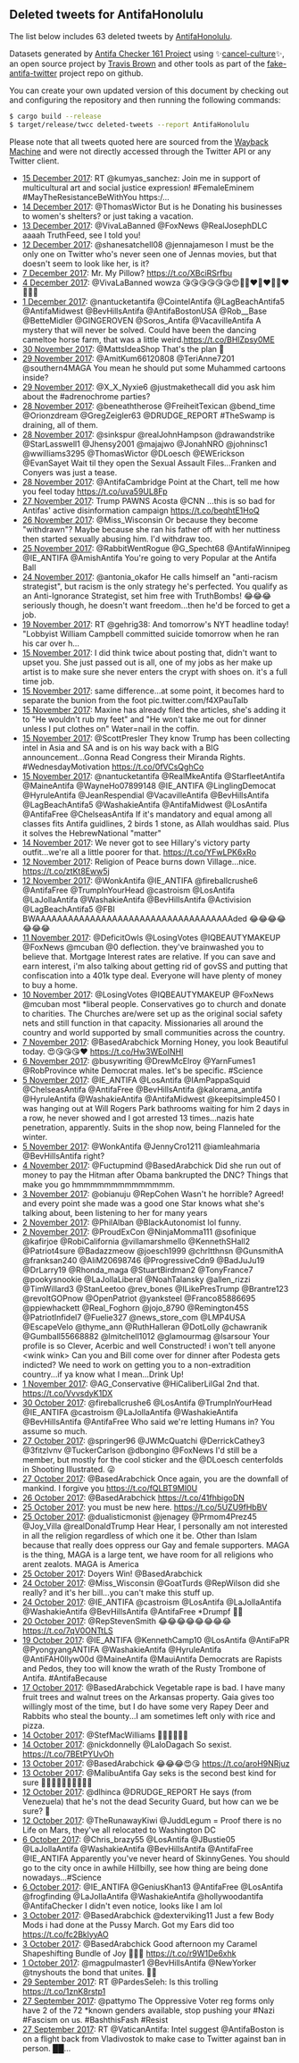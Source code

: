 ## Deleted tweets for AntifaHonolulu

The list below includes 63 deleted tweets by
[AntifaHonolulu](https://twitter.com/AntifaHonolulu).



Datasets generated by [Antifa Checker 161 Project](https://twitter.com/antifacheck161) using ✨[cancel-culture](https://github.com/travisbrown/cancel-culture)✨, an open source project by 
[Travis Brown](https://twitter.com/travisbrown) and other tools as part of the 
[fake-antifa-twitter](https://github.com/antifacheck161/fake-antifa-twitter) project repo on github.

You can create your own updated version of this document by checking out and configuring the
repository and then running the following commands:

```bash
$ cargo build --release
$ target/release/twcc deleted-tweets --report AntifaHonolulu
```

Please note that all tweets quoted here are sourced from the
[Wayback Machine](https://web.archive.org) and were not directly accessed through the Twitter API or
any Twitter client.

* [15 December 2017](https://web.archive.org/web/20171215195630/https://twitter.com/AntifaHonolulu/status/941758888281489409): RT @kumyas_sanchez: Join me in support of multicultural art and social justice expression! #FemaleEminem #MayTheResistanceBeWithYou https:/… <!--941758888281489409-->
* [14 December 2017](https://web.archive.org/web/20171214165051/https://twitter.com/AntifaHonolulu/status/941349780067717120): @ThomasWictor But is he Donating his businesses to women's shelters? or just taking a vacation. <!--941349780067717120-->
* [13 December 2017](https://web.archive.org/web/20171213202603/https://twitter.com/AntifaHonolulu/status/941041549067948032): @VivaLaBanned @FoxNews @RealJosephDLC aaaah TruthFeed, see I told you! <!--941041549067948032-->
* [12 December 2017](https://web.archive.org/web/20171212215718/https://twitter.com/AntifaHonolulu/status/940702125012672512): @shanesatchell08 @jennajameson I must be the only one on Twitter who's never seen one of Jennas movies, but that doesn't seem to look like her, is it? <!--940702125012672512-->
* [ 7 December 2017](https://web.archive.org/web/20171207214129/https://twitter.com/AntifaHonolulu/status/938886205290057728): Mr. My Pillow? https://t.co/XBciRSrfbu <!--938886205290057728-->
* [ 4 December 2017](https://web.archive.org/web/20171204021409/https://twitter.com/AntifaHonolulu/status/937505272645300224): @VivaLaBanned wowza 😘😘😘😘😘😘😍💙💛❤💛❤💚💙❤💚💛🌮 <!--937505272645300224-->
* [ 1 December 2017](https://web.archive.org/web/20171201011058/https://twitter.com/AntifaHonolulu/status/936402208446341120): @nantucketantifa @CointelAntifa @LagBeachAntifa5 @AntifaMidwest @BevHillsAntifa @AntifaBostonUSA @Rob__Base @BetteMidler @GINGEROVEN @Soros_Antifa @VacavilleAntifa A mystery that will never be solved. Could have been the dancing cameltoe horse farm, that was a little weird.https://t.co/BHlZpsy0ME <!--936402208446341120-->
* [30 November 2017](https://web.archive.org/web/20171130164256/https://twitter.com/AntifaHonolulu/status/936274357680144384): @MattsIdeaShop That's the plan 🍕 <!--936274357680144384-->
* [29 November 2017](https://web.archive.org/web/20171129044029/https://twitter.com/AntifaHonolulu/status/935730159294001152): @AmitKum66120808 @TeriAnne7201 @southern4MAGA You mean he should put some Muhammed cartoons inside? <!--935730159294001152-->
* [29 November 2017](https://web.archive.org/web/20171129011106/https://twitter.com/AntifaHonolulu/status/935677466265378816): @X_X_Nyxie6 @justmakethecall did you ask him about the #adrenochrome parties? <!--935677466265378816-->
* [28 November 2017](https://web.archive.org/web/20171128173252/https://twitter.com/AntifaHonolulu/status/935562148075339776): @beneaththerose @FreiheitTexican @bend_time @Orionzdream @GregZeigler63 @DRUDGE_REPORT #TheSwamp is draining, all of them. <!--935562148075339776-->
* [28 November 2017](https://web.archive.org/web/20171128005037/https://twitter.com/AntifaHonolulu/status/935309923595853824): @sinkspur @realJohnHampson @drawandstrike @StarLasswell1 @Jhensy2001 @majajwo @JonahNRO @johninsc1 @wwilliams3295 @ThomasWictor @DLoesch @EWErickson @EvanSayet Wait til they open the Sexual Assault Files...Franken and Conyers was just a tease. <!--935309923595853824-->
* [28 November 2017](https://web.archive.org/web/20171128003855/https://twitter.com/AntifaHonolulu/status/935306979211276288): @AntifaCambridge Point at the Chart, tell me how you feel today https://t.co/uva59UL8Fp <!--935306979211276288-->
* [27 November 2017](https://web.archive.org/web/20171127035438/https://twitter.com/AntifaHonolulu/status/934993845057593344): Trump PAWNS Acosta @CNN ...this is so bad for Antifas' active disinformation campaign https://t.co/beqhtE1HoQ <!--934993845057593344-->
* [26 November 2017](https://web.archive.org/web/20171126020018/https://twitter.com/AntifaHonolulu/status/934602684237099008): @Miss_Wisconsin Or because they become "withdrawn"? Maybe because she ran his father off with her nuttiness then started sexually abusing him. I'd withdraw too. <!--934602684237099008-->
* [25 November 2017](https://web.archive.org/web/20171125011004/https://twitter.com/AntifaHonolulu/status/934227654777085952): @RabbitWentRogue @G_Specht68 @AntifaWinnipeg @IE_ANTIFA @AmishAntifa You're going to very Popular at the Antifa Ball <!--934227654777085952-->
* [24 November 2017](https://web.archive.org/web/20171124224125/https://twitter.com/AntifaHonolulu/status/934190245750251520): @antonia_okafor He calls himself an "anti-racism strategist", but racism is the only strategy he's perfected.  You qualify as an Anti-Ignorance Strategist, set him free with TruthBombs!  😂😂😂 seriously though, he doesn't want freedom...then he'd be forced to get a job. <!--934190245750251520-->
* [19 November 2017](https://web.archive.org/web/20171119213728/https://twitter.com/AntifaHonolulu/status/932362212894584833): RT @gehrig38: And tomorrow's NYT headline today! "Lobbyist William Campbell committed suicide tomorrow when he ran his car over h…  <!--932362212894584833-->
* [15 November 2017](https://web.archive.org/web/20171115234152/https://twitter.com/AntifaHonolulu/status/930914335840387072): I did think twice about posting that, didn't want to upset you. She just passed out is all, one of my jobs as her make up artist is to make sure she never enters the crypt with shoes on. it's a full time job. <!--930927691389288450-->
* [15 November 2017](https://web.archive.org/web/20171115234152/https://twitter.com/AntifaHonolulu/status/930914335840387072): same difference...at some point, it becomes hard to separate the bunion from the foot pic.twitter.com/f4XPauTaIb <!--930915497918345216-->
* [15 November 2017](https://web.archive.org/web/20171115234152/https://twitter.com/AntifaHonolulu/status/930914335840387072): Maxine has already filed the articles, she's adding it to "He wouldn't rub my feet" and "He won't take me out for dinner unless I put clothes on" Water=nail in the coffin. <!--930914335840387072-->
* [15 November 2017](https://web.archive.org/web/20171115145830/https://twitter.com/AntifaHonolulu/status/930812258191474688): @ScottPresler They know Trump has been collecting intel in Asia and SA and is on his way back with a BIG announcement...Gonna Read Congress their Miranda Rights. #WednesdayMotivation https://t.co/0fVCsQghCo <!--930812258191474688-->
* [15 November 2017](https://web.archive.org/web/20171115043848/https://twitter.com/AntifaHonolulu/status/930656305584390144): @nantucketantifa @RealMkeAntifa @StarfleetAntifa @MaineAntifa @WayneHo07899148 @IE_ANTIFA @LinglingDemocat @HyruleAntifa @JeanRespendial @VacavilleAntifa @BevHillsAntifa @LagBeachAntifa5 @WashakieAntifa @AntifaMidwest @LosAntifa @AntifaFree @ChelseasAntifa If it's mandatory and equal among all classes fits Antifa guidlines, 2 birds 1 stone, as Allah wouldhas said. Plus it solves the HebrewNational "matter" <!--930656305584390144-->
* [14 November 2017](https://web.archive.org/web/20171114050316/https://twitter.com/AntifaHonolulu/status/930300074952835072): We never got to see Hillary's victory party outfit...we're all a little poorer for that. https://t.co/YFwLPK6xRo <!--930300074952835072-->
* [12 November 2017](https://web.archive.org/web/20171112175906/https://twitter.com/AntifaHonolulu/status/929770544051904512): Religion of Peace burns down Village...nice. https://t.co/ztKt8Eww5j <!--929770544051904512-->
* [12 November 2017](https://web.archive.org/web/20171112032320/https://twitter.com/AntifaHonolulu/status/929550150170578944): @WonkAntifa @IE_ANTIFA @fireballcrushe6 @AntifaFree @TrumpInYourHead @castroism @LosAntifa @LaJollaAntifa @WashakieAntifa @BevHillsAntifa @Activision @LagBeachAntifa5 @FBI BWAAAAAAAAAAAAAAAAAAAAAAAAAAAAAAAAAAAAded 😂😂😂😂😂😂😂 <!--929550150170578944-->
* [11 November 2017](https://web.archive.org/web/20171111040728/https://twitter.com/AntifaHonolulu/status/929198868821983234): @DeficitOwls @LosingVotes @IQBEAUTYMAKEUP @FoxNews @mcuban @0 deflection. they've brainwashed you to believe that. Mortgage Interest rates are relative. If you can save and earn interest, i'm also talking about getting rid of govSS and putting that confiscation into a 401k type deal. Everyone will have plenty of money to buy a home. <!--929198868821983234-->
* [10 November 2017](https://web.archive.org/web/20171110222451/https://twitter.com/AntifaHonolulu/status/929112646510448641): @LosingVotes @IQBEAUTYMAKEUP @FoxNews @mcuban most *liberal people. Conservatives go to church and donate to charities. The Churches are/were set up as the original social safety nets and still function in that capacity. Missionaries all around the country and world supported by small communities across the country. <!--929112646510448641-->
* [ 7 November 2017](https://web.archive.org/web/20171107154240/https://twitter.com/AntifaHonolulu/status/927924270176419840): @BasedArabchick Morning Honey, you look Beautiful today. 😍😘😘😘❤️ https://t.co/Hw3WEoINHI <!--927924270176419840-->
* [ 6 November 2017](https://web.archive.org/web/20171106063523/https://twitter.com/AntifaHonolulu/status/927424153933639683): @busywriting @DrewMcElroy @YarnFumes1 @RobProvince white Democrat males. let's be specific. #Science <!--927424153933639683-->
* [ 5 November 2017](https://web.archive.org/web/20171105173224/https://twitter.com/AntifaHonolulu/status/927227109726023681): @IE_ANTIFA @LosAntifa @IAmPappaSquid @ChelseasAntifa @AntifaFree @BevHillsAntifa @kalorama_antifa @HyruleAntifa @WashakieAntifa @AntifaMidwest @keepitsimple450 I was hanging out at Will Rogers Park bathrooms waiting for him 2 days in a row, he never showed and I got arrested 13 times...nazis hate penetration, apparently.   Suits in the shop now, being Flanneled for the winter. <!--927227109726023681-->
* [ 5 November 2017](https://web.archive.org/web/20171105171446/https://twitter.com/AntifaHonolulu/status/927222672164974592): @WonkAntifa @JennyCro1211 @iamleahmaria @BevHillsAntifa right? <!--927222672164974592-->
* [ 4 November 2017](https://web.archive.org/web/20171104205858/https://twitter.com/AntifaHonolulu/status/926916706072592384): @Fuctupmind @BasedArabchick Did she run out of money to pay the Hitman after Obama bankrupted the DNC?  Things that make you go hmmmmmmmmmmmmmm. <!--926916706072592384-->
* [ 3 November 2017](https://web.archive.org/web/20171103224704/https://twitter.com/AntifaHonolulu/status/926581522441814016): @obianuju @RepCohen Wasn't he horrible? Agreed! and every point she made was a good one Star knows what she's talking about, been listening to her for many years <!--926581522441814016-->
* [ 2 November 2017](https://web.archive.org/web/20171102132421/https://twitter.com/AntifaHonolulu/status/926077522302746626): @PhilAlban @BlackAutonomist lol funny. <!--926077522302746626-->
* [ 2 November 2017](https://web.archive.org/web/20171102045728/https://twitter.com/AntifaHonolulu/status/925949960918466560): @ProudExCon @NinjaMomma111 @sofinique @kafirjoe @RobiCalifornia @villamarshmello @KennethSHall2 @Patriot4sure @Badazzmeow @joesch1999 @chrltthnsn @GunsmithA @franksan240 @AliM20698746 @ProgressiveCdn9 @BadJuJu19 @DrLarry19 @Rhonda_maga @StuartBirdman2 @TonyFrance7 @pookysnookie @LaJollaLiberal @NoahTalansky @allen_rizzi @TimWillard3 @StanLeetoo @rev_bones @ILikePresTrump @Brantre123 @revoltGOPnow @OpenPatriot @yanksteel @Franco85886695 @ppiewhackett @Real_Foghorn @jojo_8790 @Remington45S @PatriotInfidel7 @Fuelie327 @news_store_com @LMP4USA @EscapeVelo @thyme_ann @RuthHalleran @DotLolly @chawranik @Gumball55668882 @lmitchell1012 @glamourmag @lsarsour Your profile is so Clever, Acerbic and well Constructed! i won't tell anyone &lt;wink wink&gt; Can you and Bill come over for dinner after Podesta gets indicted? We need to work on getting you to a non-extradition country...if ya know what I mean...Drink Up! <!--925949960918466560-->
* [ 1 November 2017](https://web.archive.org/web/20171101151052/https://twitter.com/AntifaHonolulu/status/925741940234100736): @AG_Conservative @HiCaliberLilGal 2nd that. https://t.co/VvvsdyK1DX <!--925741940234100736-->
* [30 October 2017](https://web.archive.org/web/20171030232856/https://twitter.com/AntifaHonolulu/status/925142507066761217): @fireballcrushe6 @LosAntifa @TrumpInYourHead @IE_ANTIFA @castroism @LaJollaAntifa @WashakieAntifa @BevHillsAntifa @AntifaFree Who said we're letting Humans in? You assume so much. <!--925142507066761217-->
* [27 October 2017](https://web.archive.org/web/20171027210149/https://twitter.com/AntifaHonolulu/status/924018320373817344): @springer96 @JWMcQuatchi @DerrickCathey3 @3fitzlvnv @TuckerCarlson @dbongino @FoxNews I'd still be a member, but mostly for the cool sticker and the @DLoesch centerfolds in Shooting Illustrated. 😜 <!--924018320373817344-->
* [27 October 2017](https://web.archive.org/web/20171027185410/https://twitter.com/AntifaHonolulu/status/923986196203573249): @BasedArabchick Once again, you are the downfall of mankind. I forgive you https://t.co/fQLBT9MI0U <!--923986196203573249-->
* [26 October 2017](https://web.archive.org/web/20171026164217/https://twitter.com/AntifaHonolulu/status/923590618789560320): @BasedArabchick https://t.co/41fhbigoDN <!--923590618789560320-->
* [25 October 2017](https://web.archive.org/web/20171025165134/https://twitter.com/AntifaHonolulu/status/923230567168126976): you must be new here. https://t.co/5UZU9fHbBV <!--923230567168126976-->
* [25 October 2017](https://web.archive.org/web/20171025050249/https://twitter.com/AntifaHonolulu/status/923052204369510400): @dualisticmonist @jenagey @Prmom4Prez45 @Joy_Villa @realDonaldTrump Hear Hear, I personally am not interested in all the religion regardless of which one it be. Other than Islam because that really does oppress our Gay and female supporters. MAGA is the thing, MAGA is a large tent, we have room for all religions who arent zealots. MAGA is America <!--923052204369510400-->
* [25 October 2017](https://web.archive.org/web/20171025031422/https://twitter.com/AntifaHonolulu/status/923024912062828544): Doyers Win! @BasedArabchick <!--923024912062828544-->
* [24 October 2017](https://web.archive.org/web/20171024153805/https://twitter.com/AntifaHonolulu/status/922849686607859712): @Miss_Wisconsin @GoatTurds @RepWilson did she really? and it's her bill...you can't make this stuff up. <!--922849686607859712-->
* [24 October 2017](https://web.archive.org/web/20171024004444/https://twitter.com/AntifaHonolulu/status/922624867710758913): @IE_ANTIFA @castroism @LosAntifa @LaJollaAntifa @WashakieAntifa @BevHillsAntifa @AntifaFree *Drumpf ✊🏾 <!--922624867710758913-->
* [20 October 2017](https://web.archive.org/web/20171020143045/https://twitter.com/AntifaHonolulu/status/921383190140473344): @RepStevenSmith 😂😂😂😂😂😂😂😂 https://t.co/7qV0ONTtLS <!--921383190140473344-->
* [19 October 2017](https://web.archive.org/web/20171019014724/https://twitter.com/AntifaHonolulu/status/920828698969985024): @IE_ANTIFA @KennethCamp10 @LosAntifa @AntiFaPR @PyongyangANTIFA @WashakieAntifa @HyruleAntifa @AntiFAH0llyw00d @MaineAntifa @MauiAntifa Democrats are Rapists and Pedos, they too will know the wrath of the Rusty Trombone of Antifa. #AntifaBecause <!--920828698969985024-->
* [17 October 2017](https://web.archive.org/web/20171017235320/https://twitter.com/AntifaHonolulu/status/920437605287723008): @BasedArabchick Vegetable rape is bad. I have many fruit trees and walnut trees on the Arkansas property. Gaia gives too willingly most of the time, but I do have some very Rapey Deer and Rabbits who steal the bounty...I am sometimes left only with rice and pizza. <!--920437605287723008-->
* [14 October 2017](https://web.archive.org/web/20171014184953/https://twitter.com/AntifaHonolulu/status/919274076019089408): @StefMacWilliams 👏🏾👏🏾👏🏾 <!--919274076019089408-->
* [14 October 2017](https://web.archive.org/web/20171014170721/https://twitter.com/AntifaHonolulu/status/919248272631517189): @nickdonnelly @LaloDagach So sexist. https://t.co/7BEtPYUvOh <!--919248272631517189-->
* [13 October 2017](https://web.archive.org/web/20171013181931/https://twitter.com/AntifaHonolulu/status/918904046123134976): @BasedArabchick 😂😂😂😍😘 https://t.co/aroH9NRjuz <!--918904046123134976-->
* [13 October 2017](https://web.archive.org/web/20171013001004/https://twitter.com/AntifaHonolulu/status/918629877024198656): @MalibuAntifa Gay seks is the second best kind for sure ✊🏾👬👭🏳️‍🌈🏳️‍🌈🏳️‍🌈 <!--918629877024198656-->
* [12 October 2017](https://web.archive.org/web/20171012190805/https://twitter.com/AntifaHonolulu/status/918553880467853313): @dlhinca @DRUDGE_REPORT He says (from Venezuela) that he's not the dead Security Guard, but how can we be sure? 🤔 <!--918553880467853313-->
* [12 October 2017](https://web.archive.org/web/20171012183229/https://twitter.com/AntifaHonolulu/status/918544921409110017): @TheRunawayKiwi @JuddLegum = Proof there is no Life on Mars, they've all relocated to Washington DC <!--918544921409110017-->
* [ 6 October 2017](https://web.archive.org/web/20171006155837/https://twitter.com/AntifaHonolulu/status/916331872388489216): @Chris_brazy55 @LosAntifa @JBustie05 @LaJollaAntifa @WashakieAntifa @BevHillsAntifa @AntifaFree @IE_ANTIFA Apparently you've never heard of SkinnyGenes. You should go to the city once in awhile Hillbilly, see how thing are being done nowadays...#Science <!--916331872388489216-->
* [ 6 October 2017](https://web.archive.org/web/20171006015747/https://twitter.com/AntifaHonolulu/status/916120269751595008): @IE_ANTIFA @GeniusKhan13 @AntifaFree @LosAntifa @frogfinding @LaJollaAntifa @WashakieAntifa @hollywoodantifa @AntifaChecker I didn't even notice, looks like I am lol <!--916120269751595008-->
* [ 3 October 2017](https://web.archive.org/web/20171003232726/https://twitter.com/AntifaHonolulu/status/915357657220837376): @BasedArabchick @dexterviking11 Just a few Body Mods i had done at the Pussy March. Got my Ears did too https://t.co/fc2BklyyAO <!--915357657220837376-->
* [ 3 October 2017](https://web.archive.org/web/20171003221045/https://twitter.com/AntifaHonolulu/status/915338359236468736): @BasedArabchick Good afternoon my Caramel Shapeshifting Bundle of Joy ✊🏽😍 https://t.co/r9W1De6xhk <!--915338359236468736-->
* [ 1 October 2017](https://web.archive.org/web/20171001025844/https://twitter.com/AntifaHonolulu/status/914323669001814016): @magpulmaster1 @BevHillsAntifa @NewYorker @tnyshouts the bond that unites. ✊🏾 <!--914323669001814016-->
* [29 September 2017](https://web.archive.org/web/20170929032226/https://twitter.com/AntifaHonolulu/status/913604857579241473): RT @PardesSeleh: Is this trolling https://t.co/1znK8rstp1 <!--913604857579241473-->
* [27 September 2017](https://web.archive.org/web/20170927161726/https://twitter.com/AntifaHonolulu/status/913075116983992320): @pattymo The Oppressive Voter reg forms only have 2 of the 72 *known genders available, stop pushing your #Nazi #Fascism on us. #BashthisFash #Resist <!--913075116983992320-->
* [27 September 2017](https://web.archive.org/web/20170927143437/https://twitter.com/AntifaHonolulu/status/913049242335248384): RT @VaticanAntifa: Intel suggest @AntifaBoston is on a flight back from Vladivostok to make case to Twitter against ban in person.  ██…  <!--913049242335248384-->
